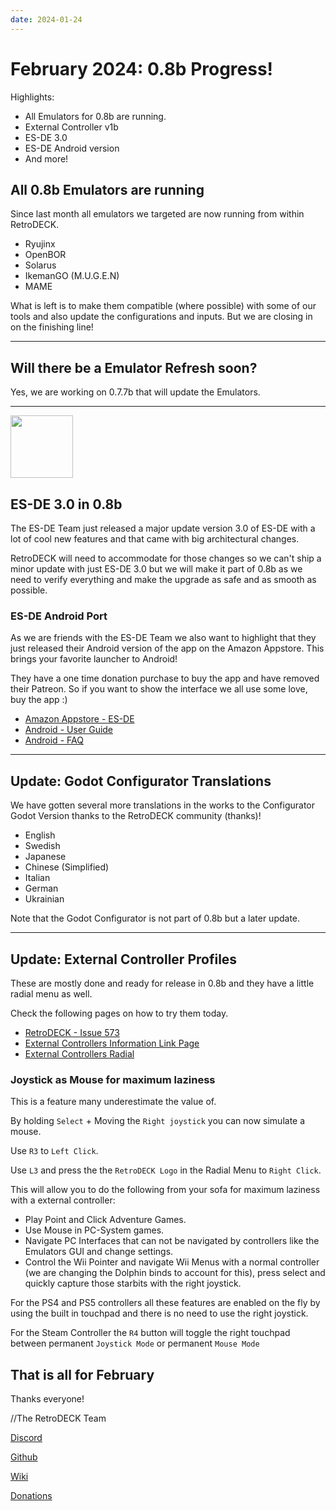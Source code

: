 ```yaml
---
date: 2024-01-24
---
```


# February 2024: 0.8b Progress!

Highlights:

- All Emulators for 0.8b are running.
- External Controller v1b
- ES-DE 3.0
- ES-DE Android version
- And more!


<!-- more -->

## All 0.8b Emulators are running

Since last month all emulators we targeted are now running from within RetroDECK.

- Ryujinx
- OpenBOR
- Solarus
- IkemanGO (M.U.G.E.N)
- MAME

What is left is to make them compatible (where possible) with some of our tools and also update the configurations and inputs. But we are closing in on the finishing line!

---

## Will there be a Emulator Refresh soon?

Yes, we are working on 0.7.7b that will update the Emulators.

---

<img src="../../../es-de-logo.png" width="100">

## ES-DE 3.0 in 0.8b

The ES-DE Team just released a major update version 3.0 of ES-DE with a lot of cool new features and that came with big architectural changes.

RetroDECK will need to accommodate for those changes so we can't ship a minor update with just ES-DE 3.0 but we will make it part of 0.8b as we need to verify everything and make the upgrade as safe and as smooth as possible.

### ES-DE Android Port

As we are friends with the ES-DE Team we also want to highlight that they just released their Android version of the app on the Amazon Appstore. This brings your favorite launcher to Android!

They have a one time donation purchase to buy the app and have removed their Patreon. So if you want to show the interface we all use some love, buy the app :)

- [Amazon Appstore - ES-DE](https://www.amazon.com/dp/B0CVXRHWTT/)
- [Android - User Guide](https://gitlab.com/es-de/emulationstation-de/-/blob/master/ANDROID.md)
- [Android - FAQ](https://gitlab.com/es-de/emulationstation-de/-/blob/master/FAQ-ANDROID.md)


---

## Update: Godot Configurator Translations

We have gotten several more translations in the works to the Configurator Godot Version thanks to the RetroDECK community (thanks)!

- English
- Swedish
- Japanese
- Chinese (Simplified)
- Italian
- German
- Ukrainian

Note that the Godot Configurator is not part of 0.8b but a later update.

---

## Update: External Controller Profiles

These are mostly done and ready for release in 0.8b and they have a little radial menu as well.

Check the following pages on how to try them today.

- [RetroDECK - Issue 573](https://discord.gg/Dz3szYsP8g)
- [External Controllers Information Link Page](https://retrodeck.readthedocs.io/en/latest/wiki_general/retrodeck-input-support/)
- [External Controllers Radial](https://retrodeck.readthedocs.io/en/latest/wiki_controllers/radial-menus/controller-standard-radial/)

### Joystick as Mouse for maximum laziness
This is a feature many underestimate the value of.

By holding `Select` + Moving the `Right joystick` you can now simulate a mouse.

Use `R3` to  `Left Click`.

Use `L3` and press the the `RetroDECK Logo` in the Radial Menu to `Right Click`.

This will allow you to do the following from your sofa for maximum laziness with a external controller:

- Play Point and Click Adventure Games.
- Use Mouse in PC-System games.
- Navigate PC Interfaces that can not be navigated by controllers like the Emulators GUI and change settings.
- Control the Wii Pointer and navigate Wii Menus with a normal controller (we are changing the Dolphin binds to account for this), press select and quickly capture those starbits with the right joystick.

For the PS4 and PS5 controllers all these features are enabled on the fly by using the built in touchpad and there is no need to use the right joystick.

For the Steam Controller the `R4` button will toggle the right touchpad between permanent `Joystick Mode` or permanent `Mouse Mode`


## That is all for February


Thanks everyone!

//The RetroDECK Team

[Discord](https://discord.gg/Dz3szYsP8g)

[Github](https://github.com/XargonWan/RetroDECK)

[Wiki](https://github.com/XargonWan/RetroDECK/wiki)

[Donations](https://retrodeck.readthedocs.io/en/latest/wiki_about/donations-licenses/)
